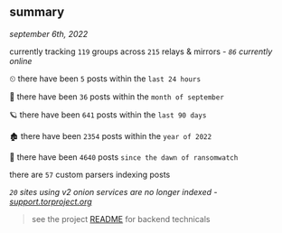 
## summary
_september 6th, 2022_

currently tracking `119` groups across `215` relays & mirrors - _`86` currently online_

⏲ there have been `5` posts within the `last 24 hours`

🦈 there have been `36` posts within the `month of september`

🪐 there have been `641` posts within the `last 90 days`

🏚 there have been `2354` posts within the `year of 2022`

🦕 there have been `4640` posts `since the dawn of ransomwatch`

there are `57` custom parsers indexing posts

_`20` sites using v2 onion services are no longer indexed - [support.torproject.org](https://support.torproject.org/onionservices/v2-deprecation/)_

> see the project [README](https://github.com/joshhighet/ransomwatch#ransomwatch--) for backend technicals
